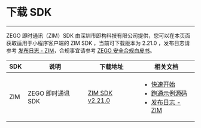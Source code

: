 # 下载 SDK

- - -

ZEGO 即时通讯（ZIM）SDK 由深圳市即构科技有限公司提供，您可以在本页面获取适用于小程序客户端的 ZIM SDK ，当前可下载版本为 2.21.0 ，发布日志请参考 [发布日志 - ZIM](/zim-miniprogram/client-sdks/zim-release-notes)，合规事宜请参考 [ZEGO 安全合规白皮书](https://doc-zh.zego.im/article/16142)。

| SDK | 说明 | 下载地址 | 相关文档 |
|-----|------|----------|----------|
| ZIM | ZEGO 即时通讯 SDK | [ZIM SDK v2.21.0 ](https://www.npmjs.com/package/zego-zim-miniprogram) | <ul><li>[快速开始](/zim-miniprogram/send-and-receive-messages)</li><li>[跑通示例源码](/zim-miniprogram/sample-code)</li><li>[发布日志 - ZIM](/zim-miniprogram/client-sdks/zim-release-notes)</li></ul> |
